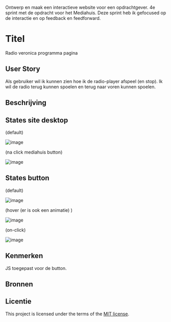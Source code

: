 
Ontwerp en maak een interactieve website voor een opdrachtgever. 4e sprint met de opdracht voor het Mediahuis. Deze sprint heb ik gefocused op de interactie en op feedback en feedforward.

# Titel
Radio veronica programma pagina

## User Story
Als gebruiker wil ik kunnen zien hoe ik de radio-player afspeel (en stop). Ik wil de radio terug kunnen spoelen en terug naar voren kunnen spoelen.

## Beschrijving


## States site desktop

(default)

![image](https://github.com/user-attachments/assets/07210c00-d7c1-44b5-8544-46c7a58fb0d0)

(na click mediahuis button)

![image](https://github.com/user-attachments/assets/c796e080-170f-403c-91a5-982fca857431)


## States button
(default)

![image](https://github.com/user-attachments/assets/96b244db-7f06-4871-a5d0-0dde3b062f54)

(hover (er is ook een animatie) )

![image](https://github.com/user-attachments/assets/96ec52aa-ac58-4967-82f3-60890a425759)

(on-click)

![image](https://github.com/user-attachments/assets/7b3ead29-d4d9-44ea-845a-48069c10948e)

## Kenmerken
<!-- Bij Kenmerken staat welke technieken zijn gebruikt en hoe. Wat is de HTML structuur? Wat zijn de belangrijkste dingen in CSS? Wat is er met JS gedaan en hoe? -->
JS toegepast voor de button.

## Bronnen

## Licentie

This project is licensed under the terms of the [MIT license](./LICENSE).

